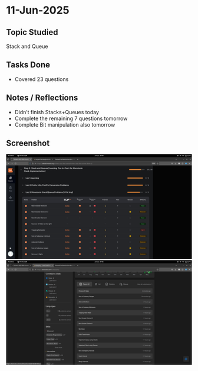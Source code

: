 # 11-Jun-2025

## Topic Studied
Stack and Queue

## Tasks Done

- Covered 23 questions

## Notes / Reflections
- Didn’t finish Stacks+Queues today
- Complete the remaining 7 questions tomorrow 
- Complete Bit manipulation also tomorrow

## Screenshot
![Profile Leetcode/Striver](../screenshots/29.1.png)
![Profile Leetcode/Striver](../screenshots/29.2.png) 
